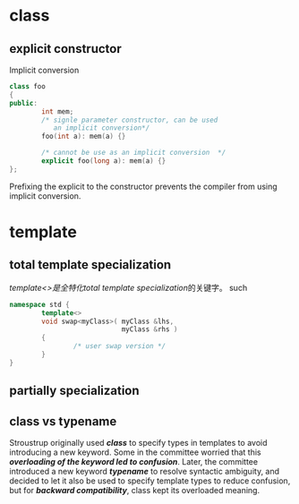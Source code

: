 # class

## explicit constructor

Implicit conversion
```cpp
class foo 
{
public:
        int mem;
        /* signle parameter constructor, can be used
           an implicit conversion*/
        foo(int a): mem(a) {}

        /* cannot be use as an implicit conversion  */
        explicit foo(long a): mem(a) {}
};

```
Prefixing the explicit to the constructor prevents the compiler from using implicit conversion.


# template

## total template specialization

*template<>*是全特化*total template specialization*的关键字。
such
```cpp
namespace std {
        template<>
        void swap<myClass>( myClass &lhs,
                            myClass &rhs )
        {
                /* user swap version */
        }
}
```
## partially specialization



## class vs typename

Stroustrup originally used ***class*** to specify types in templates to avoid introducing a new keyword. Some in the committee worried that this ***overloading of the keyword led to confusion***. Later, the committee introduced a new keyword ***typename*** to resolve syntactic ambiguity, and decided to let it also be used to specify template types to reduce confusion, but for ***backward compatibility***, class kept its overloaded meaning.
